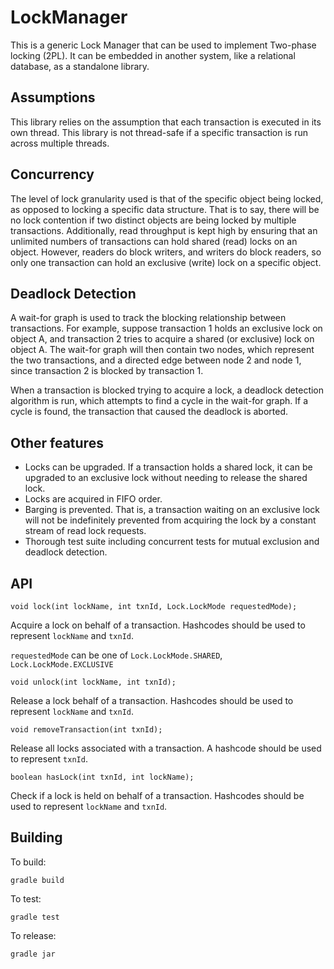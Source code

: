 # LockManager

This is a generic Lock Manager that can be used to implement Two-phase locking (2PL). It can be embedded in another system, like a relational database, as a standalone library.

## Assumptions
This library relies on the assumption that each transaction is executed in its own thread. This library is not thread-safe if a specific transaction is run across multiple threads.

## Concurrency
The level of lock granularity used is that of the specific object being locked, as opposed to locking a specific data structure. That is to say, there will be no lock contention if two distinct objects are being locked by multiple transactions. Additionally, read throughput is kept high by ensuring that an unlimited numbers of transactions can hold shared (read) locks on an object. However, readers do block writers, and writers do block readers, so only one transaction can hold an exclusive (write) lock on a specific object.

## Deadlock Detection
A wait-for graph is used to track the blocking relationship between transactions. For example, suppose transaction 1 holds an exclusive lock on object A, and transaction 2 tries to acquire a shared (or exclusive) lock on object A. The wait-for graph will then contain two nodes, which represent the two transactions, and a directed edge between node 2 and node 1, since transaction 2 is blocked by transaction 1. 

When a transaction is blocked trying to acquire a lock, a deadlock detection algorithm is run, which attempts to find a cycle in the wait-for graph. If a cycle is found, the transaction that caused the deadlock is aborted.

## Other features
- Locks can be upgraded. If a transaction holds a shared lock, it can be upgraded to an exclusive lock without needing to release the shared lock.
- Locks are acquired in FIFO order.
- Barging is prevented. That is, a transaction waiting on an exclusive lock will not be indefinitely prevented from acquiring the lock by a constant stream of read lock requests.
- Thorough test suite including concurrent tests for mutual exclusion and deadlock detection.

## API  

```
void lock(int lockName, int txnId, Lock.LockMode requestedMode);
```
Acquire a lock on behalf of a transaction. Hashcodes should be used to represent `lockName` and `txnId`.

`requestedMode` can be one of `Lock.LockMode.SHARED`, `Lock.LockMode.EXCLUSIVE` 

```
void unlock(int lockName, int txnId);
```
Release a lock behalf of a transaction. Hashcodes should be used to represent `lockName` and `txnId`.

```
void removeTransaction(int txnId);
```
Release all locks associated with a transaction. A hashcode should be used to represent `txnId`.

```
boolean hasLock(int txnId, int lockName);
```
Check if a lock is held on behalf of a transaction. Hashcodes should be used to represent `lockName` and `txnId`.

## Building

To build:
```
gradle build
```
To test:
```
gradle test
```
To release:
```
gradle jar
```

